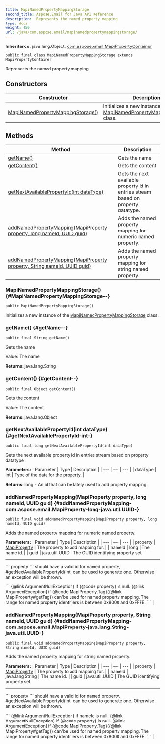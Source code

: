 ```yaml
---
title: MapiNamedPropertyMappingStorage
second_title: Aspose.Email for Java API Reference
description:  Represents the named property mapping
type: docs
weight: 450
url: /java/com.aspose.email/mapinamedpropertymappingstorage/
---
```

**Inheritance:**
java.lang.Object, [com.aspose.email.MapiPropertyContainer](../../com.aspose.email/mapipropertycontainer)
```
public final class MapiNamedPropertyMappingStorage extends MapiPropertyContainer
```

Represents the named property mapping
## Constructors

| Constructor | Description |
| --- | --- |
| [MapiNamedPropertyMappingStorage()](#MapiNamedPropertyMappingStorage--) | Initializes a new instance of the [MapiNamedPropertyMappingStorage](../../com.aspose.email/mapinamedpropertymappingstorage) class. |
## Methods

| Method | Description |
| --- | --- |
| [getName()](#getName--) | Gets the name |
| [getContent()](#getContent--) | Gets the content |
| [getNextAvailablePropertyId(int dataType)](#getNextAvailablePropertyId-int-) | Gets the next available property id in entries stream based on property datatype. |
| [addNamedPropertyMapping(MapiProperty property, long nameId, UUID guid)](#addNamedPropertyMapping-com.aspose.email.MapiProperty-long-java.util.UUID-) | Adds the named property mapping for numeric named property. |
| [addNamedPropertyMapping(MapiProperty property, String nameId, UUID guid)](#addNamedPropertyMapping-com.aspose.email.MapiProperty-java.lang.String-java.util.UUID-) | Adds the named property mapping for string named property. |
### MapiNamedPropertyMappingStorage() {#MapiNamedPropertyMappingStorage--}
```
public MapiNamedPropertyMappingStorage()
```


Initializes a new instance of the [MapiNamedPropertyMappingStorage](../../com.aspose.email/mapinamedpropertymappingstorage) class.

### getName() {#getName--}
```
public final String getName()
```


Gets the name

Value: The name

**Returns:**
java.lang.String
### getContent() {#getContent--}
```
public final Object getContent()
```


Gets the content

Value: The content

**Returns:**
java.lang.Object
### getNextAvailablePropertyId(int dataType) {#getNextAvailablePropertyId-int-}
```
public final long getNextAvailablePropertyId(int dataType)
```


Gets the next available property id in entries stream based on property datatype.

**Parameters:**
| Parameter | Type | Description |
| --- | --- | --- |
| dataType | int | Type of the data for the property. |

**Returns:**
long - An id that can be lately used to add property mapping.
### addNamedPropertyMapping(MapiProperty property, long nameId, UUID guid) {#addNamedPropertyMapping-com.aspose.email.MapiProperty-long-java.util.UUID-}
```
public final void addNamedPropertyMapping(MapiProperty property, long nameId, UUID guid)
```


Adds the named property mapping for numeric named property.

**Parameters:**
| Parameter | Type | Description |
| --- | --- | --- |
| property | [MapiProperty](../../com.aspose.email/mapiproperty) | The property to add mapping for. |
| nameId | long | The name id. |
| guid | java.util.UUID | The GUID identifying property set.

--------------------

\`\`\` property \`\`\` should have a valid id for named property, \#getNextAvailablePropertyId(int) can be used to generate one. Otherwise an exception will be thrown.

\`\`\`  \{@link ArgumentNullException\} if \{@code property\} is null. \{@link ArgumentException\} if \{@code MapiProperty.Tag\}(\{@link MapiProperty\#getTag\}) can'be used for named property mapping. The range for named property identifiers is between 0x8000 and 0xFFFE.  \`\`\` |

### addNamedPropertyMapping(MapiProperty property, String nameId, UUID guid) {#addNamedPropertyMapping-com.aspose.email.MapiProperty-java.lang.String-java.util.UUID-}
```
public final void addNamedPropertyMapping(MapiProperty property, String nameId, UUID guid)
```


Adds the named property mapping for string named property.

**Parameters:**
| Parameter | Type | Description |
| --- | --- | --- |
| property | [MapiProperty](../../com.aspose.email/mapiproperty) | The property to add mapping for. |
| nameId | java.lang.String | The name id. |
| guid | java.util.UUID | The GUID identifying property set.

--------------------

\`\`\` property \`\`\` should have a valid id for named property, \#getNextAvailablePropertyId(int) can be used to generate one. Otherwise an exception will be thrown.

\`\`\`  \{@link ArgumentNullException\} if nameId is null. \{@link ArgumentNullException\} if \{@code property\} is null. \{@link ArgumentException\} if \{@code MapiProperty.Tag\}(\{@link MapiProperty\#getTag\}) can'be used for named property mapping. The range for named property identifiers is between 0x8000 and 0xFFFE.  \`\`\` |

